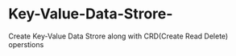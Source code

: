 # Key-Value-Data-Strore-
Create Key-Value Data Strore  along with CRD(Create Read Delete) operstions

